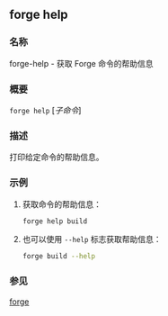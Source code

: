 ## forge help

### 名称

forge-help - 获取 Forge 命令的帮助信息

### 概要

``forge help`` [*子命令*]

### 描述

打印给定命令的帮助信息。

### 示例

1. 获取命令的帮助信息：
    ```sh
    forge help build
    ```

2. 也可以使用 `--help` 标志获取帮助信息：
    ```sh
    forge build --help
    ```

### 参见

[forge](./forge.md)